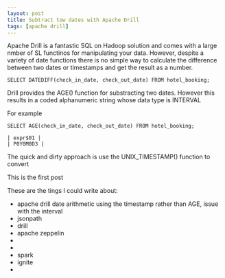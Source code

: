 ```yaml
---
layout: post
title: Subtract tow dates with Apache Drill
tags: [apache drill]
---
```


Apache Drill is a fantastic SQL on Hadoop solution and comes with a large nmber of SL functinos for manipulating your data.
However, despite a variety of date functions there is no simple way to calculate the difference between two dates or timestamps
and get the result as a number.

    SELECT DATEDIFF(check_in_date, check_out_date) FROM hotel_booking;

Drill provides the AGE() function for substracting two dates.  However this results in a coded alphanumeric string whose data type is INTERVAL

For example

    SELECT AGE(check_in_date, check_out_date) FROM hotel_booking;

    | expr$01 |
    | P0Y0M0D3 |


The quick and dirty approach is use the UNIX_TIMESTAMP() function to convert


This is the first post

These are the tings I could write about:

- apache drill date arithmetic using the timestamp rather than AGE, issue with the interval
- jsonpath
- drill
- apache zeppelin
-
-
- spark
- ignite
-
